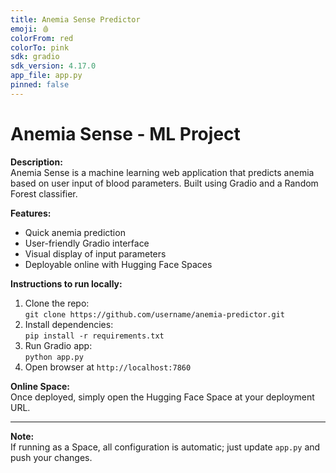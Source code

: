 ```yaml
---
title: Anemia Sense Predictor
emoji: 🩸
colorFrom: red
colorTo: pink
sdk: gradio
sdk_version: 4.17.0
app_file: app.py
pinned: false
---
```


# Anemia Sense - ML Project

**Description:**  
Anemia Sense is a machine learning web application that predicts anemia based on user input of blood parameters. Built using Gradio and a Random Forest classifier.

**Features:**  
- Quick anemia prediction  
- User-friendly Gradio interface  
- Visual display of input parameters  
- Deployable online with Hugging Face Spaces  

**Instructions to run locally:**  
1. Clone the repo:  
   `git clone https://github.com/username/anemia-predictor.git`  
2. Install dependencies:  
   `pip install -r requirements.txt`  
3. Run Gradio app:  
   `python app.py`  
4. Open browser at `http://localhost:7860`  

**Online Space:**  
Once deployed, simply open the Hugging Face Space at your deployment URL.

---

**Note:**  
If running as a Space, all configuration is automatic; just update `app.py` and push your changes.
